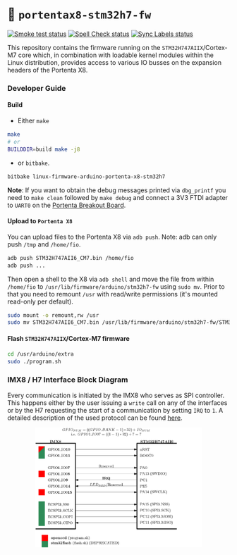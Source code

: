 :floppy_disk: `portentax8-stm32h7-fw`
=====================================
[![Smoke test status](https://github.com/arduino/portentax8-stm32h7-fw/actions/workflows/smoke-test.yml/badge.svg)](https://github.com/arduino/portentax8-stm32h7-fw/actions/workflows/smoke-test.yml)
[![Spell Check status](https://github.com/arduino/portentax8-stm32h7-fw/actions/workflows/spell-check.yml/badge.svg)](https://github.com/arduino/portentax8-stm32h7-fw/actions/workflows/spell-check.yml)
[![Sync Labels status](https://github.com/arduino/portentax8-stm32h7-fw/actions/workflows/sync-labels.yml/badge.svg)](https://github.com/arduino/portentax8-stm32h7-fw/actions/workflows/sync-labels.yml)

This repository contains the firmware running on the `STM32H747AIIX`/Cortex-M7 core which, in combination with loadable kernel modules within the Linux distribution, provides access to various IO busses on the expansion headers of the Portenta X8.

### Developer Guide
#### Build
* Either `make`
```bash
make
# or
BUILDDIR=build make -j8
```
* or `bitbake`.
```bash
bitbake linux-firmware-arduino-portenta-x8-stm32h7
```
**Note**: If you want to obtain the debug messages printed via `dbg_printf` you need to `make clean` followed by `make debug` and connect a 3V3 FTDI adapter to `UART0` on the [Portenta Breakout Board](https://store.arduino.cc/products/arduino-portenta-breakout).
#### Upload to `Portenta X8`
You can upload files to the Portenta X8 via `adb push`. Note: adb can only push `/tmp` and `/home/fio`.
```bash
adb push STM32H747AII6_CM7.bin /home/fio
adb push ...
```
Then open a shell to the X8 via `adb shell` and move the file from within `/home/fio` to `/usr/lib/firmware/arduino/stm32h7-fw` using `sudo mv`. Prior to that you need to remount `/usr` with read/write permissions (it's mounted read-only per default).
```bash
sudo mount -o remount,rw /usr
sudo mv STM32H747AII6_CM7.bin /usr/lib/firmware/arduino/stm32h7-fw/STM32H747AII6_CM7.bin
```
#### Flash `STM32H747AIIX`/Cortex-M7 firmware
```bash
cd /usr/arduino/extra
sudo ./program.sh
```
### IMX8 / H7 Interface Block Diagram
Every communication is initiated by the IMX8 who serves as SPI controller. This happens either by the user issuing a `write` call on any of the interfaces or by the H7 requesting the start of a communication by setting `IRQ` to `1`. A detailed description of the used protocol can be found [here](doc/protocol.md).
<p align="center">
  <img src="doc/img/portenta-x8h7-interface-block-diagram.png" width="75%">
</p>
